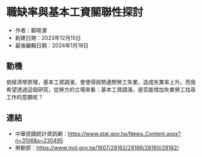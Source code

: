 # 職缺率與基本工資關聯性探討
- 作者：鄭暄瀠
- 創建日期：2023年12月15日
- 最後編輯日期：2024年1月18日

## 動機
依經濟學原理，基本工資調漲，會使得弱勢邊際勞工失業，造成失業率上升。而我希望透過這個研究，從勞方的立場來看：基本工資調漲，是否能增加失業勞工找尋工作的意願呢？

## 連結
- 中華民國統計資訊網：https://www.stat.gov.tw/News_Content.aspx?n=3106&s=230495
- 勞動部：https://www.mol.gov.tw/1607/28162/28166/28180/28182/
